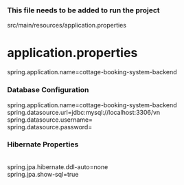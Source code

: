 ### This file needs to be added to run the project 
src/main/resources/application.properties

# application.properties

spring.application.name=cottage-booking-system-backend

### Database Configuration 
spring.application.name=cottage-booking-system-backend
<br />
spring.datasource.url=jdbc:mysql://localhost:3306/vn spring.datasource.username=
<br />
spring.datasource.password=

### Hibernate Properties 
<br />
spring.jpa.hibernate.ddl-auto=none 
<br />
spring.jpa.show-sql=true
